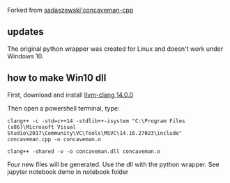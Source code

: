 Forked from [ sadaszewski'concaveman-cpp ](https://github.com/sadaszewski/concaveman-cpp)

## updates
The original python wrapper was created for Linux and doesn't work under Windows 10.


## how to make Win10 dll
First, download and install [llvm-clang 14.0.0](https://releases.llvm.org/download.html)

Then open a powershell terminal, type:

```console
clang++ -c -std=c++14 -stdlib++-isystem "C:\Program Files (x86)\Microsoft Visual Studio\2017\Community\VC\Tools\MSVC\14.16.27023\include" concaveman.cpp -o concaveman.o

clang++ -shared -v -o concaveman.dll concaveman.o   
```
Four new files will be generated. Use the dll with the python wrapper. See jupyter notebook demo in notebook folder
